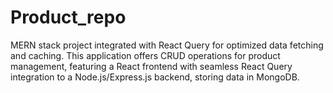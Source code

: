 # Product_repo
MERN stack project integrated with React Query for optimized data fetching and caching. This application offers CRUD operations for product management, featuring a React frontend with seamless React Query integration to a Node.js/Express.js backend, storing data in MongoDB.
